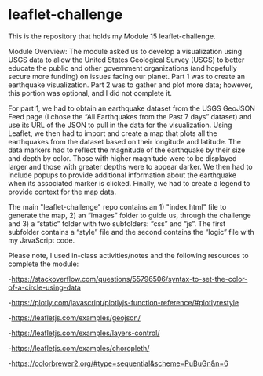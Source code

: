 # leaflet-challenge

This is the repository that holds my Module 15 leaflet-challenge.

Module Overview: The module asked us to develop a visualization using USGS data to allow the United States Geological Survey (USGS) to better educate the public and other government organizations (and hopefully secure more funding) on issues facing our planet. Part 1 was to create an earthquake visualization. Part 2 was to gather and plot more data; however, this portion was optional, and I did not complete it.

For part 1, we had to obtain an earthquake dataset from the USGS GeoJSON Feed page (I chose the “All Earthquakes from the Past 7 days” dataset) and use its URL of the JSON to pull in the data for the visualization. Using Leaflet, we then had to import and create a map that plots all the earthquakes from the dataset based on their longitude and latitude. The data markers had to reflect the magnitude of the earthquake by their size and depth by color. Those with higher magnitude were to be displayed larger and those with greater depths were to appear darker. We then had to include popups to provide additional information about the earthquake when its associated marker is clicked. Finally, we had to create a legend to provide context for the map data.

The main "leaflet-challenge" repo contains an 1) "index.html" file to generate the map, 2) an “Images” folder to guide us, through the challenge and 3) a “static” folder with two subfolders: “css” and “js”. The first subfolder contains a “style” file and the second contains the “logic” file with my JavaScript code.

Please note, I used in-class activities/notes and the following resources to complete the module:

-https://stackoverflow.com/questions/55796506/syntax-to-set-the-color-of-a-circle-using-data

-https://plotly.com/javascript/plotlyjs-function-reference/#plotlyrestyle

-https://leafletjs.com/examples/geojson/

-https://leafletjs.com/examples/layers-control/

-https://leafletjs.com/examples/choropleth/

-https://colorbrewer2.org/#type=sequential&scheme=PuBuGn&n=6

